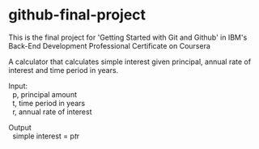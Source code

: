 # github-final-project
This is the final project for 'Getting Started with Git and Github' in IBM's Back-End Development Professional Certificate on Coursera  
  
A calculator that calculates simple interest given principal, annual rate of interest and time period in years.  
  
Input:  
&nbsp; p, principal amount  
&nbsp; t, time period in years  
&nbsp; r, annual rate of interest  
  
Output  
&nbsp; simple interest = p*t*r  
